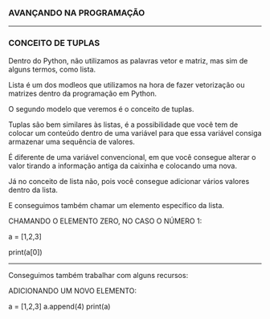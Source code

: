 ### AVANÇANDO NA PROGRAMAÇÃO

---

### CONCEITO DE TUPLAS

Dentro do Python, não utilizamos as palavras vetor e matriz, mas sim de alguns termos, como lista.

Lista é um dos modleos que utilizamos na hora de fazer vetorização ou matrizes dentro da programação em Python.

O segundo modelo que veremos é o conceito de tuplas.

Tuplas são bem similares às listas, é a possibilidade que você tem de colocar um conteúdo dentro de uma variável para que essa variável consiga armazenar uma sequência de valores.

É diferente de uma variável convencional, em que você consegue alterar o valor tirando a informação antiga da caixinha e colocando uma nova.

Já no conceito de lista não, pois você consegue adicionar vários valores dentro da lista.

E conseguimos também chamar um elemento específico da lista.

CHAMANDO O ELEMENTO ZERO, NO CASO O NÚMERO 1:

a = [1,2,3]

print(a[0])

---

Conseguimos também trabalhar com alguns recursos:

ADICIONANDO UM NOVO ELEMENTO:

a = [1,2,3]
a.append(4)
print(a)






